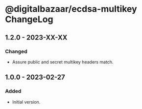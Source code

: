 # @digitalbazaar/ecdsa-multikey ChangeLog

## 1.2.0 - 2023-XX-XX

### Changed
- Assure public and secret multikey headers match.

## 1.0.0 - 2023-02-27

### Added
- Initial version.
